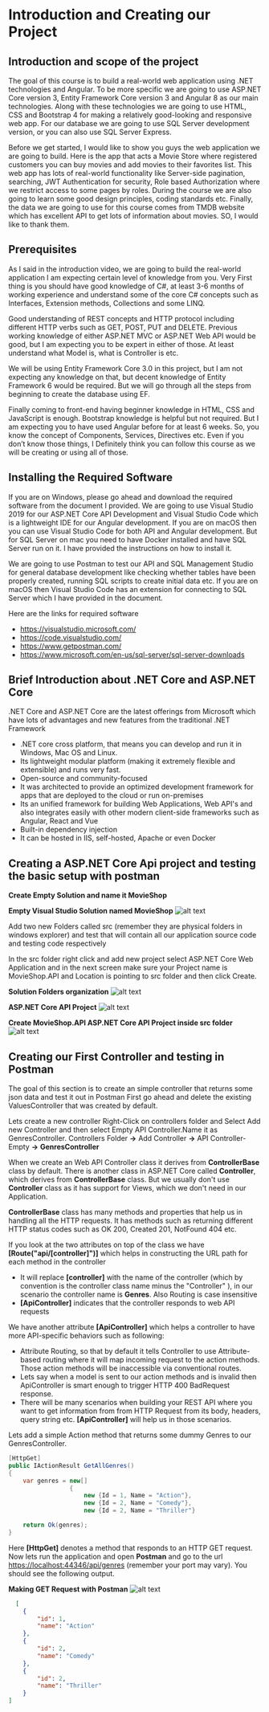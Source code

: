 # Introduction and Creating our Project

## Introduction and scope of the project

The goal of this course is to build a real-world web application using .NET technologies and Angular. To be more specific we are going to use ASP.NET Core version 3, Entity Framework Core version 3 and Angular 8 as our main technologies. Along with these technologies we are going to use HTML, CSS and Bootstrap 4 for making a relatively good-looking and responsive web app. For our database we are going to use SQL Server development version, or you can also use SQL Server Express.

Before we get started, I would like to show you guys the web application we are going to build. Here is the app that acts a Movie Store where registered customers you can buy movies and add movies to their favorites list. This web app has lots of real-world functionality like Server-side pagination, searching, JWT Authentication for security, Role based Authorization where we restrict access to some pages by roles. During the course we are also going to learn some good design principles, coding standards etc. Finally, the data we are going to use for this course comes from TMDB website which has excellent API to get lots of information about movies. SO, I would like to thank them.

## Prerequisites

As I said in the introduction video, we are going to build the real-world application I am expecting certain level of knowledge from you. 
Very First thing is you should have good knowledge of C#, at least 3-6 months of working experience and understand some of the core C# concepts such as Interfaces, Extension methods, Collections and some LINQ.

Good understanding of REST concepts and HTTP protocol including different HTTP verbs such as GET, POST, PUT and DELETE.
Previous working knowledge of either ASP.NET MVC or ASP.NET Web API would be good, but I am expecting you to be expert in either of those. At least understand what Model is, what is Controller is etc.

We will be using Entity Framework Core 3.0 in this project, but I am not expecting any knowledge on that, but decent knowledge of Entity Framework 6 would be required. But we will go through all the steps from beginning to create the database using EF. 

Finally coming to front-end having beginner knowledge in HTML, CSS and JavaScript is enough. Bootstrap knowledge is helpful but not required. But I am expecting you to have used Angular before for at least 6 weeks. So, you know the concept of Components, Services, Directives etc. Even if you don’t know those things, I Definitely think you can follow this course as we will be creating or using all of those.

## Installing the Required Software

If you are on Windows, please go ahead and download the required software from the document I provided. We are going to use Visual Studio 2019 for our ASP.NET Core API Development and Visual Studio Code which is  a lightweight IDE for our Angular development. If you are on macOS then you can use Visual Studio Code for both API and Angular development. But for SQL Server on mac you need to have Docker installed and have SQL Server run on it. I have provided the instructions on how to install it. 

We are going to use Postman to test our API and SQL Management Studio for general database development like checking whether tables have been properly created, running SQL scripts to create initial data etc. If you are on macOS then Visual Studio Code has an extension for connecting to SQL Server which I have provided in the document.

Here are the links for required software

  * <https://visualstudio.microsoft.com/>
  * <https://code.visualstudio.com/>
  * <https://www.getpostman.com/>
  * <https://www.microsoft.com/en-us/sql-server/sql-server-downloads>
  


## Brief Introduction about .NET Core and ASP.NET Core

.NET Core and ASP.NET Core are the latest offerings from Microsoft which have lots of advantages and new features from the traditional .NET Framework

  * .NET core cross platform, that means you can develop and run it in Windows, Mac OS and Linux.
  * Its lightweight modular platform (making it extremely flexible and extensible) and runs very fast.
  * Open-source and community-focused
  * It was architected to provide an optimized development framework for apps that are deployed to the cloud or run on-premises
  * Its an unified framework for building Web Applications, Web API's and also integrates easily with other modern client-side frameworks such as Angular, React and Vue 
  * Built-in dependency injection
  * It can be hosted in IIS, self-hosted, Apache or even Docker
  
## Creating a ASP.NET Core Api project and testing the basic setup with postman

**Create Empty Solution and name it MovieShop**

**Empty Visual Studio Solution named MovieShop**
![alt text](../images/01.01&#32;Create&#32;Empty&#32;Solution.png "Empty Solution")

Add two new Folders called src (remember they are physical folders in windows explorer) and test that will contain all our application source code and testing code respectively

In the src folder right click and add new project select ASP.NET Core Web Application and in the next screen make sure your Project name is MovieShop.API and Location is pointing to src folder and then click Create.

**Solution Folders organization**
![alt text](images/01.02&#32;MovieShop&#32;Solution.png "Solution Folders organization")

**ASP.NET Core API Project**
![alt text](images/01.03&#32;ASP.NET&#32;Core&#32;API&#32;Create.jpg "ASP.NET Core API Project")

**Create MovieShop.API ASP.NET Core API Project inside src folder**
![alt text](images/01.04&#32;Web&#32;API&#32;Project.png "Create MovieShop.API ASP.NET Core API Project inside src folder")


## Creating our First Controller and testing in Postman

The goal of this section is to create an simple controller that returns some json data and test it out in Postman
First go ahead and delete the existing ValuesController that was created by default.

Lets create a new controller
Right-Click on controllers folder and Select Add new Controller and then select Empty API Controller.Name it as GenresController. Controllers Folder **&rarr;** Add Controller **&rarr;** API Controller-Empty **&rarr;** **GenresController**

When we create an Web API Controller class it derives from **ControllerBase** class by default. There is another class in ASP.NET Core called **Controller**, which derives from **ControllerBase** class. But we usually don't use **Controller** class as it has support for Views, which we don't need in our Application.

__ControllerBase__ class has many methods and properties that help us in handling all the HTTP requests. It has methods such as returning different HTTP status codes such as OK 200, Created 201, NotFound 404 etc.

If you look at the two attributes on top of the class we have **[Route("api/[controller]")]** which helps in constructing the URL path for each method in the controller

  * It will replace **[controller]** with the name of the controller (which by convention is the controller class name minus the "Controller" ), in our scenario the controller name is **Genres**. Also Routing is case insensitive
  * **[ApiController]**  indicates that the controller responds to web API requests
  
We have another attribute __[ApiController]__ which helps a controller to have more API-specific behaviors such as following:

  * Attribute Routing, so that by default it tells Controller to use Attribute-based routing where it will map incoming request to the action methods. Those action methods will be inaccessible via conventional routes.
  * Lets say when a model is sent to our action methods and is invalid then ApiController is smart enough to trigger HTTP 400 BadRequest response.
  * There will be many scenarios when building your REST API where you want to get information from from HTTP Request from its body, headers, query string etc. __[ApiController]__ will help us in those scenarios.
  
Lets add a simple Action method that returns some dummy Genres to our GenresController.


```cs
[HttpGet]
public IActionResult GetAllGenres()
{
    var genres = new[]
                 {
                     new {Id = 1, Name = "Action"},
                     new {Id = 2, Name = "Comedy"},
                     new {Id = 2, Name = "Thriller"}

    return Ok(genres);
}
```

Here **[HttpGet]** denotes a method that responds to an HTTP GET request.
Now lets run the application and open __Postman__ and go to the url <https://localhost:44346/api/genres> (remember your port may vary). You should see the following output.

  **Making GET Request with Postman**
  ![alt text](images/01.11&#32;Postman&#32;Result.png " Making GET Request with Postman")

```json
  [
    {
        "id": 1,
        "name": "Action"
    },
    {
        "id": 2,
        "name": "Comedy"
    },
    {
        "id": 2,
        "name": "Thriller"
    }
]
```

